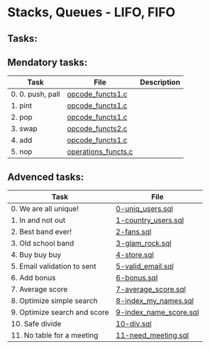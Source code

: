 # Stacks, Queues - LIFO, FIFO
## Tasks:
## Mendatory tasks:
| Task                         | File                                        | Description                                       |
| ---------------------------- | ------------------------------------------- | ------------------------------------------------- |
| 0. 0. push, pall             | [opcode_functs1.c](./opcode_functs1.c)      |
| 1. pint                      | [opcode_functs1.c](./opcode_functs1.c)      |
| 2. pop                       | [opcode_functs1.c](./opcode_functs1.c)      |
| 3. swap                      | [opcode_functs2.c](./opcode_functs2.c)      |
| 4. add                       | [opcode_functs1.c](./opcode_functs1.c)      |
| 5. nop                       | [operations_functs.c](./operations_functs.c)|

## Advenced tasks:
| Task                         | File                                               |
| ---------------------------- | -------------------------------------------------- |
| 0. We are all unique!        | [0-uniq_users.sql](./0-uniq_users.sql)             |
| 1. In and not out            | [1-country_users.sql](./1-country_users.sql)       |
| 2. Best band ever!           | [2-fans.sql](./2-fans.sql)                         |
| 3. Old school band           | [3-glam_rock.sql](./3-glam_rock.sql)               |
| 4. Buy buy buy               | [4-store.sql](./4-store.sql)                       |
| 5. Email validation to sent  | [5-valid_email.sql](./5-valid_email.sql)           |
| 6. Add bonus                 | [6-bonus.sql](./6-bonus.sql)                       |
| 7. Average score             | [7-average_score.sql](./7-average_score.sql)       |
| 8. Optimize simple search    | [8-index_my_names.sql](./8-index_my_names.sql)     |
| 9. Optimize search and score | [9-index_name_score.sql](./9-index_name_score.sql) |
| 10. Safe divide              | [10-div.sql](./10-div.sql)                         |
| 11. No table for a meeting   | [11-need_meeting.sql](./11-need_meeting.sql)       |
